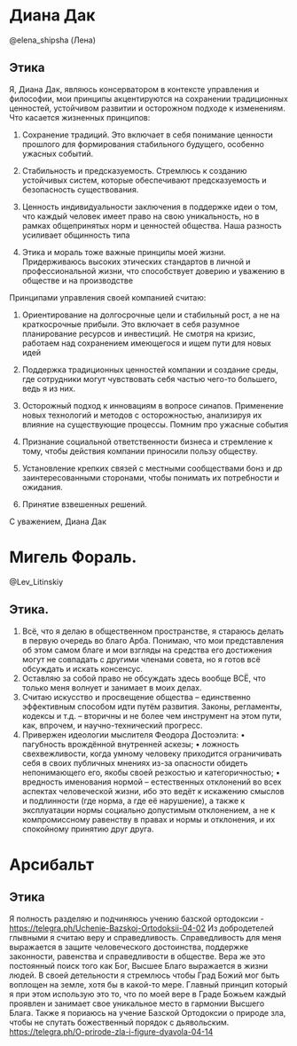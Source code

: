 # Диана Дак
@elena_shipsha (Лена)
## Этика
Я, Диана Дак, являюсь консерватором в контексте управления и философии, мои принципы акцентируются на сохранении традиционных ценностей, устойчивом развитии и осторожном подходе к изменениям. 
Что касается жизненных принципов:

1. Сохранение традиций. Это включает в себя понимание ценности прошлого для формирования стабильного будущего, особенно ужасных событий.

2. Стабильность и предсказуемость. Стремлюсь к созданию устойчивых систем, которые обеспечивают предсказуемость и безопасность  существования.

3. Ценность индивидуальности заключения в поддержке идеи о том, что каждый человек имеет право на свою уникальность, но в рамках общепринятых норм и ценностей общества. Наша разность усиливает общинность типа

4. Этика и мораль тоже важные принципы моей жизни. Придерживаюсь высоких этических стандартов в личной и профессиональной жизни, что способствует доверию и уважению в обществе и на производстве

Принципами управления своей компанией считаю:

1.  Ориентирование на долгосрочные цели и стабильный рост, а не на краткосрочные прибыли. Это включает в себя разумное планирование ресурсов и инвестиций. Не смотря на кризис, работаем над сохранением имеющегося и ищем пути для новых идей

2. Поддержка традиционных ценностей компании и создание среды, где сотрудники могут чувствовать себя частью чего-то большего, ведь я из них.

3. Осторожный подход к инновациям в вопросе синапов. Применение новых технологий и методов с осторожностью, анализируя их влияние на существующие процессы. Помним про ужасные события

4. Признание социальной ответственности бизнеса и стремление к тому, чтобы действия компании приносили пользу обществу.

5.  Установление крепких связей с местными сообществами бонз и др заинтересованными сторонами, чтобы понимать их потребности и ожидания.

6. Принятие взвешенных решений. 

С уважением, Диана Дак

# Мигель Фораль. 
@Lev_Litinskiy
## Этика.
1. Всё, что я делаю в общественном пространстве, я стараюсь делать в первую очередь во благо Арба. Понимаю, что мои представления об этом самом благе и мои взгляды на средства его достижения могут не совпадать с другими членами совета, но я готов всё обсуждать и искать консенсус.
2. Оставляю за собой право не обсуждать здесь вообще ВСЁ, что только меня волнует и занимает в моих делах. 
3. Считаю искусство и просвещение общества – единственно эффективным способом идти путём развития.  Законы, регламенты, кодексы и т.д. – вторичны и не более чем инструмент на этом пути, как, впрочем, и научно-технический прогресс.
4. Привержен идеологии мыслителя Феодора Достоэлита:
• пагубность врождённой внутренней аскезы;
• ложность свехвежливости, когда умному человеку приходится ограничивать себя в своих публичных мнениях из-за опасности обидеть непонимающего его, якобы своей резкостью и категоричностью;
• вредность именования нормой – естественных отклонений во всех аспектах человеческой жизни, ибо это ведёт к искажению смыслов и подлинности (где норма, а где её нарушение), а также к эксплуатации нормы социально допустимым отклонением, а не к компромиссному равенству в правах и нормы и отклонения, и их спокойному принятию друг друга.

# Арсибальт
## Этика
Я полность разделяю и подчиняюсь учению базской ортодоксии - https://telegra.ph/Uchenie-Bazskoj-Ortodoksii-04-02
Из добродетелей глывными я считаю веру и справедливость. 
Справедливость для меня выражается в защите человеческого достоинства, поддержке законности, равенства и справедливости в обществе.
Вера же это постоянный поиск того как Бог, Высшее Благо выражается в жизни людей.
В своей детельности я стремлюсь чтобы Град Божий мог быть воплощен на земле, хотя бы в какой-то мере. Главный принцип который я при этом использую это то, что по моей вере в Граде Божьем каждый проявлен и занимает свое уникальное место в гармонии Высшего Блага.
Также я пориаюсь на учение Базской Ортодоксии о природе зла, чтобы не спутать божественный порядок с дьявольским.
https://telegra.ph/O-prirode-zla-i-figure-dyavola-04-14